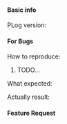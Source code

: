 <!-- Thanks for attention to this library! Please provide some information before submitting your
 issue, so that we can help your more quickly. :) -->

#### Basic info
PLog version:  

#### For Bugs
How to reproduce:  
1. TODO...

What expected:  

Actually result:  

#### Feature Request
<!-- please describle it. -->
